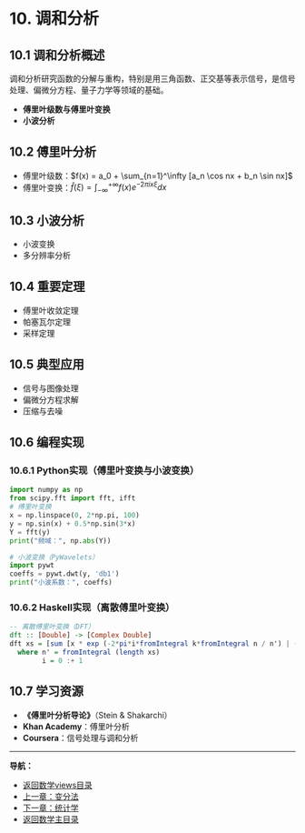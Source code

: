 # 10. 调和分析

## 10.1 调和分析概述

调和分析研究函数的分解与重构，特别是用三角函数、正交基等表示信号，是信号处理、偏微分方程、量子力学等领域的基础。

- **傅里叶级数与傅里叶变换**
- **小波分析**

## 10.2 傅里叶分析

- 傅里叶级数：$f(x) = a_0 + \sum_{n=1}^\infty [a_n \cos nx + b_n \sin nx]$
- 傅里叶变换：$\hat{f}(\xi) = \int_{-\infty}^{+\infty} f(x) e^{-2\pi i x \xi} dx$

## 10.3 小波分析

- 小波变换
- 多分辨率分析

## 10.4 重要定理

- 傅里叶收敛定理
- 帕塞瓦尔定理
- 采样定理

## 10.5 典型应用

- 信号与图像处理
- 偏微分方程求解
- 压缩与去噪

## 10.6 编程实现

### 10.6.1 Python实现（傅里叶变换与小波变换）

```python
import numpy as np
from scipy.fft import fft, ifft
# 傅里叶变换
x = np.linspace(0, 2*np.pi, 100)
y = np.sin(x) + 0.5*np.sin(3*x)
Y = fft(y)
print("频域：", np.abs(Y))

# 小波变换（PyWavelets）
import pywt
coeffs = pywt.dwt(y, 'db1')
print("小波系数：", coeffs)
```

### 10.6.2 Haskell实现（离散傅里叶变换）

```haskell
-- 离散傅里叶变换（DFT）
dft :: [Double] -> [Complex Double]
dft xs = [sum [x * exp (-2*pi*i*fromIntegral k*fromIntegral n / n') | (x,k) <- zip xs [0..]] | n <- [0..n'-1]]
  where n' = fromIntegral (length xs)
        i = 0 :+ 1
```

## 10.7 学习资源

- **《傅里叶分析导论》**（Stein & Shakarchi）
- **Khan Academy**：傅里叶分析
- **Coursera**：信号处理与调和分析

---
**导航：**

- [返回数学views目录](README.md)
- [上一章：变分法](08-CalculusOfVariations.md)
- [下一章：统计学](12-Statistics.md)
- [返回数学主目录](../README.md)
